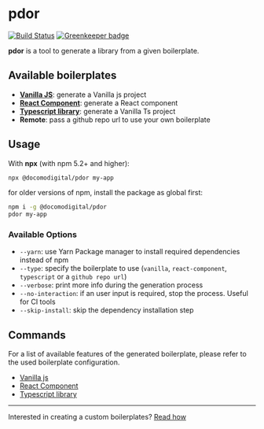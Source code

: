 # pdor

[![Build Status](https://travis-ci.com/docomodigital/pdor.svg?branch=master)](https://travis-ci.com/docomodigital/pdor) [![Greenkeeper badge](https://badges.greenkeeper.io/docomodigital/pdor.svg)](https://greenkeeper.io/)

**pdor** is a tool to generate a library from a given boilerplate.

## Available boilerplates

* [**Vanilla JS**](https://github.com/docomodigital/pdor-vanillajs-library): generate a Vanilla js project
* [**React Component**](https://github.com/docomodigital/pdor-react-component): generate a React component
* [**Typescript library**](https://github.com/docomodigital/pdor-typescript-library): generate a Vanilla Ts project 
* **Remote**: pass a github repo url to use your own boilerplate

## Usage

With **npx** (with npm 5.2+ and higher):

```bash
npx @docomodigital/pdor my-app 
```

for older versions of npm, install the package as global first:

```bash
npm i -g @docomodigital/pdor
pdor my-app
```
### Available Options
* `--yarn`: use Yarn Package manager to install required dependencies instead of npm 
* `--type`: specify the boilerplate to use (`vanilla`, `react-component`, `typescript` or a `github repo url`)
* `--verbose`: print more info during the generation process
* `--no-interaction`: if an user input is required, stop the process. Useful for CI tools
* `--skip-install`: skip the dependency installation step

## Commands
For a list of available features of the generated boilerplate, please refer to the used boilerplate configuration.
* [Vanilla js](https://github.com/docomodigital/pdor-vanillajs-library/blob/master/CONTRIBUTING.md)  
* [React Component](https://github.com/docomodigital/pdor-react-component/blob/master/CONTRIBUTING.md)
* [Typescript library](https://github.com/docomodigital/pdor-typescript-library/blob/master/CONTRIBUTING.md)  
---
Interested in creating a custom boilerplates? [Read how](https://github.com/docomodigital/pdor/blob/master/BOILERPLATE.md) 